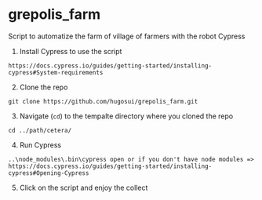 # grepolis_farm
Script to automatize the farm of village of farmers with the robot Cypress


1. Install Cypress to use the script

```
https://docs.cypress.io/guides/getting-started/installing-cypress#System-requirements
```

2. Clone the repo

```
git clone https://github.com/hugosui/grepolis_farm.git
```

3. Navigate (`cd`) to the tempalte directory where you cloned the repo

```
cd ../path/cetera/
```

4. Run Cypress

```
..\node_modules\.bin\cypress open or if you don't have node modules => https://docs.cypress.io/guides/getting-started/installing-cypress#Opening-Cypress
```

5. Click on the script and enjoy the collect